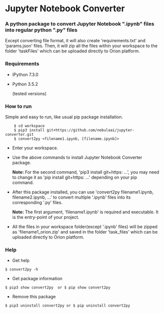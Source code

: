 # Jupyter Notebook Converter 


### A python package to convert Jupyter Notebook ".ipynb" files into regular python ".py" files

Except converting file format, 
it will also create 'requirements.txt' and 'params.json' files. 
Then, it will zip all the files within your workspace to the folder 'taskFiles'
which can be uploaded directly to Orion platform.

### Requirements
- IPython 7.3.0 
- Python 3.5.2

  (tested versions)

### How to run

Simple and easy to run, like usual pip package installation. 

```
    $ cd workspace
    $ pip3 install git+https://github.com/nebulaai/jupyter-converter.git 
    $ convert2py <filename1.ipynb, [filename.ipynb]>

```

- Enter your workspace. 
- Use the above commands to install Jupyter Notebook Converter package.

    **Note:** For the second command, 'pip3 install git+https: ...', 
    you may need to change it as 'pip install git+https: ...' depending on your pip command.
    
- After this package installed, you can use 'convert2py filename1.ipynb, filename2.ipynb, ...' 
to convert multiple '.ipynb' files into its corresponding '.py' files.
 
    **Note:** The first argument, 'filename1.ipynb' is required and executable. It is the entry-point of your project.
    
- All the files in your workspace folder(except '.ipynb' files) will be zipped
 as 'filename1_orion.zip' and saved in the folder 'task_files' which can be uploaded directly to Orion platform.
 
 
### Help
- Get help

`$ convert2py -h`  

- Get package information

`$ pip3 show convert2py  or $ pip show convert2py`


- Remove this package

`$ pip3 uninstall convert2py or $ pip uninstall convert2py`




